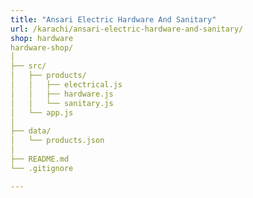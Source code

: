 ```yaml
---
title: "Ansari Electric Hardware And Sanitary"
url: /karachi/ansari-electric-hardware-and-sanitary/
shop: hardware
hardware-shop/
│
├── src/
│   ├── products/
│   │   ├── electrical.js
│   │   ├── hardware.js
│   │   └── sanitary.js
│   └── app.js
│
├── data/
│   └── products.json
│
├── README.md
└── .gitignore

---
```

